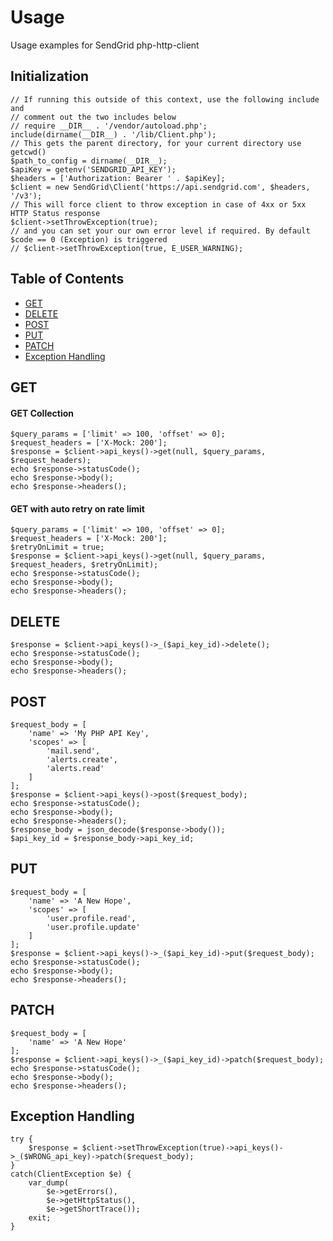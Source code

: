 # Usage

Usage examples for SendGrid php-http-client

## Initialization

```
// If running this outside of this context, use the following include and
// comment out the two includes below
// require __DIR__ . '/vendor/autoload.php';
include(dirname(__DIR__) . '/lib/Client.php');
// This gets the parent directory, for your current directory use getcwd()
$path_to_config = dirname(__DIR__);
$apiKey = getenv('SENDGRID_API_KEY');
$headers = ['Authorization: Bearer ' . $apiKey];
$client = new SendGrid\Client('https://api.sendgrid.com', $headers, '/v3');
// This will force client to throw exception in case of 4xx or 5xx HTTP Status response
$client->setThrowException(true);
// and you can set your our own error level if required. By default $code == 0 (Exception) is triggered 
// $client->setThrowException(true, E_USER_WARNING);
```

## Table of Contents

- [GET](#get)
- [DELETE](#delete)
- [POST](#post)
- [PUT](#put)
- [PATCH](#patch)
- [Exception Handling](#exceptions)

<a name="get"></a>
## GET

#### GET Collection

```
$query_params = ['limit' => 100, 'offset' => 0];
$request_headers = ['X-Mock: 200'];
$response = $client->api_keys()->get(null, $query_params, $request_headers);
echo $response->statusCode();
echo $response->body();
echo $response->headers();
```

#### GET with auto retry on rate limit

```
$query_params = ['limit' => 100, 'offset' => 0];
$request_headers = ['X-Mock: 200'];
$retryOnLimit = true;
$response = $client->api_keys()->get(null, $query_params, $request_headers, $retryOnLimit);
echo $response->statusCode();
echo $response->body();
echo $response->headers();
```

<a name="delete"></a>
## DELETE

```
$response = $client->api_keys()->_($api_key_id)->delete();
echo $response->statusCode();
echo $response->body();
echo $response->headers();
```

<a name="post"></a>
## POST

```
$request_body = [
    'name' => 'My PHP API Key',
    'scopes' => [
        'mail.send',
        'alerts.create',
        'alerts.read'
    ]
];
$response = $client->api_keys()->post($request_body);
echo $response->statusCode();
echo $response->body();
echo $response->headers();
$response_body = json_decode($response->body());
$api_key_id = $response_body->api_key_id;
```
<a name="put"></a>
## PUT

```
$request_body = [
    'name' => 'A New Hope',
    'scopes' => [
        'user.profile.read',
        'user.profile.update'
    ]
];
$response = $client->api_keys()->_($api_key_id)->put($request_body);
echo $response->statusCode();
echo $response->body();
echo $response->headers();
```
<a name="patch"></a>
## PATCH

```
$request_body = [
    'name' => 'A New Hope'
];
$response = $client->api_keys()->_($api_key_id)->patch($request_body);
echo $response->statusCode();
echo $response->body();
echo $response->headers();
```
<a name="exceptions"></a>
## Exception Handling

```
try {
    $response = $client->setThrowException(true)->api_keys()->_($WRONG_api_key)->patch($request_body);
}
catch(ClientException $e) {
    var_dump(
        $e->getErrors(),
        $e->getHttpStatus(),
        $e->getShortTrace());
    exit;
}
```
